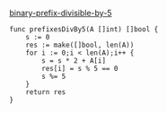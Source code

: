 [binary-prefix-divisible-by-5](https://leetcode-cn.com/problems/binary-prefix-divisible-by-5/)

```golang
func prefixesDivBy5(A []int) []bool {
    s := 0
    res := make([]bool, len(A))
    for i := 0;i < len(A);i++ {
        s = s * 2 + A[i]
        res[i] = s % 5 == 0
        s %= 5
    }
    return res
}
```
